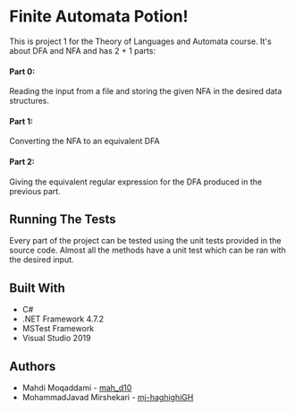 # Finite Automata Potion!
This is project 1 for the Theory of Languages and Automata course. It's about DFA and NFA and has 2 + 1 parts:
#### Part 0:
Reading the input from a file and storing the given NFA in the desired data structures.
#### Part 1:
Converting the NFA to an equivalent DFA
#### Part 2:
Giving the equivalent regular expression for the DFA produced in the previous part.

## Running The Tests
Every part of the project can be tested using the unit tests provided in the source code.
Almost all the methods have a unit test which can be ran with the desired input.

## Built With
- C#
- .NET Framework 4.7.2
- MSTest Framework
- Visual Studio 2019

## Authors
- Mahdi Moqaddami - [mah_d10](https://github.com/mah-d10)
- MohammadJavad Mirshekari - [mj-haghighiGH](https://github.com/mj-haghighiGH)
